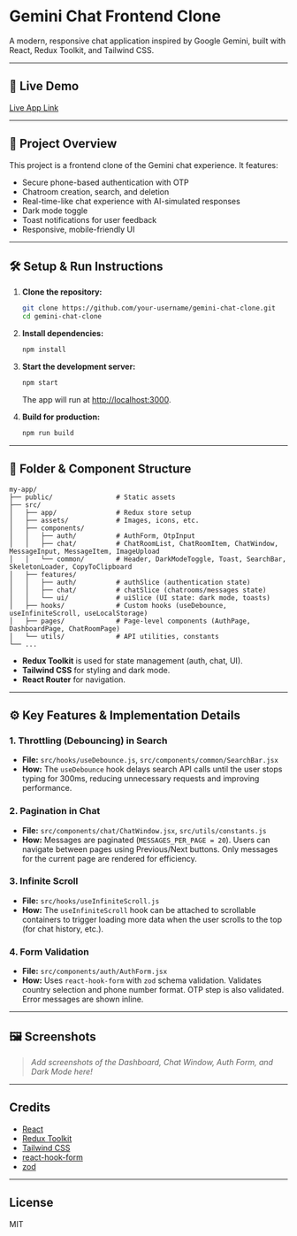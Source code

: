 # Gemini Chat Frontend Clone

A modern, responsive chat application inspired by Google Gemini, built with React, Redux Toolkit, and Tailwind CSS.

---

## 🚀 Live Demo

[Live App Link](https://your-live-link-here.com) <!-- Replace with your deployed URL -->

---

## 📖 Project Overview

This project is a frontend clone of the Gemini chat experience. It features:
- Secure phone-based authentication with OTP
- Chatroom creation, search, and deletion
- Real-time-like chat experience with AI-simulated responses
- Dark mode toggle
- Toast notifications for user feedback
- Responsive, mobile-friendly UI

---

## 🛠️ Setup & Run Instructions

1. **Clone the repository:**
   ```bash
   git clone https://github.com/your-username/gemini-chat-clone.git
   cd gemini-chat-clone
   ```
2. **Install dependencies:**
   ```bash
   npm install
   ```
3. **Start the development server:**
   ```bash
   npm start
   ```
   The app will run at [http://localhost:3000](http://localhost:3000).

4. **Build for production:**
   ```bash
   npm run build
   ```

---

## 📁 Folder & Component Structure

```
my-app/
├── public/                # Static assets
├── src/
│   ├── app/               # Redux store setup
│   ├── assets/            # Images, icons, etc.
│   ├── components/
│   │   ├── auth/          # AuthForm, OtpInput
│   │   ├── chat/          # ChatRoomList, ChatRoomItem, ChatWindow, MessageInput, MessageItem, ImageUpload
│   │   └── common/        # Header, DarkModeToggle, Toast, SearchBar, SkeletonLoader, CopyToClipboard
│   ├── features/
│   │   ├── auth/          # authSlice (authentication state)
│   │   ├── chat/          # chatSlice (chatrooms/messages state)
│   │   └── ui/            # uiSlice (UI state: dark mode, toasts)
│   ├── hooks/             # Custom hooks (useDebounce, useInfiniteScroll, useLocalStorage)
│   ├── pages/             # Page-level components (AuthPage, DashboardPage, ChatRoomPage)
│   └── utils/             # API utilities, constants
└── ...
```

- **Redux Toolkit** is used for state management (auth, chat, UI).
- **Tailwind CSS** for styling and dark mode.
- **React Router** for navigation.

---

## ⚙️ Key Features & Implementation Details

### 1. Throttling (Debouncing) in Search
- **File:** `src/hooks/useDebounce.js`, `src/components/common/SearchBar.jsx`
- **How:** The `useDebounce` hook delays search API calls until the user stops typing for 300ms, reducing unnecessary requests and improving performance.

### 2. Pagination in Chat
- **File:** `src/components/chat/ChatWindow.jsx`, `src/utils/constants.js`
- **How:** Messages are paginated (`MESSAGES_PER_PAGE = 20`). Users can navigate between pages using Previous/Next buttons. Only messages for the current page are rendered for efficiency.

### 3. Infinite Scroll
- **File:** `src/hooks/useInfiniteScroll.js`
- **How:** The `useInfiniteScroll` hook can be attached to scrollable containers to trigger loading more data when the user scrolls to the top (for chat history, etc.).

### 4. Form Validation
- **File:** `src/components/auth/AuthForm.jsx`
- **How:** Uses `react-hook-form` with `zod` schema validation. Validates country selection and phone number format. OTP step is also validated. Error messages are shown inline.

---

## 🖼️ Screenshots

> _Add screenshots of the Dashboard, Chat Window, Auth Form, and Dark Mode here!_

---

## Credits
- [React](https://reactjs.org/)
- [Redux Toolkit](https://redux-toolkit.js.org/)
- [Tailwind CSS](https://tailwindcss.com/)
- [react-hook-form](https://react-hook-form.com/)
- [zod](https://zod.dev/) 

---

## License

MIT
